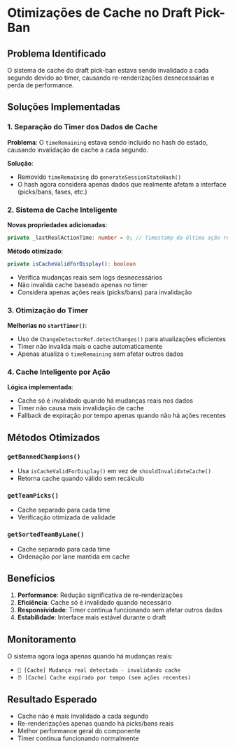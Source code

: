 # Otimizações de Cache no Draft Pick-Ban

## Problema Identificado

O sistema de cache do draft pick-ban estava sendo invalidado a cada segundo devido ao timer, causando re-renderizações desnecessárias e perda de performance.

## Soluções Implementadas

### 1. Separação do Timer dos Dados de Cache

**Problema**: O `timeRemaining` estava sendo incluído no hash do estado, causando invalidação de cache a cada segundo.

**Solução**: 
- Removido `timeRemaining` do `generateSessionStateHash()`
- O hash agora considera apenas dados que realmente afetam a interface (picks/bans, fases, etc.)

### 2. Sistema de Cache Inteligente

**Novas propriedades adicionadas**:
```typescript
private _lastRealActionTime: number = 0; // Timestamp da última ação real (pick/ban)
```

**Método otimizado**:
```typescript
private isCacheValidForDisplay(): boolean
```
- Verifica mudanças reais sem logs desnecessários
- Não invalida cache baseado apenas no timer
- Considera apenas ações reais (picks/bans) para invalidação

### 3. Otimização do Timer

**Melhorias no `startTimer()`**:
- Uso de `ChangeDetectorRef.detectChanges()` para atualizações eficientes
- Timer não invalida mais o cache automaticamente
- Apenas atualiza o `timeRemaining` sem afetar outros dados

### 4. Cache Inteligente por Ação

**Lógica implementada**:
- Cache só é invalidado quando há mudanças reais nos dados
- Timer não causa mais invalidação de cache
- Fallback de expiração por tempo apenas quando não há ações recentes

## Métodos Otimizados

### `getBannedChampions()`
- Usa `isCacheValidForDisplay()` em vez de `shouldInvalidateCache()`
- Retorna cache quando válido sem recálculo

### `getTeamPicks()`
- Cache separado para cada time
- Verificação otimizada de validade

### `getSortedTeamByLane()`
- Cache separado para cada time
- Ordenação por lane mantida em cache

## Benefícios

1. **Performance**: Redução significativa de re-renderizações
2. **Eficiência**: Cache só é invalidado quando necessário
3. **Responsividade**: Timer continua funcionando sem afetar outros dados
4. **Estabilidade**: Interface mais estável durante o draft

## Monitoramento

O sistema agora loga apenas quando há mudanças reais:
- `🔄 [Cache] Mudança real detectada - invalidando cache`
- `⏰ [Cache] Cache expirado por tempo (sem ações recentes)`

## Resultado Esperado

- Cache não é mais invalidado a cada segundo
- Re-renderizações apenas quando há picks/bans reais
- Melhor performance geral do componente
- Timer continua funcionando normalmente 